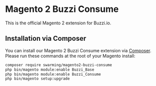 Magento 2 Buzzi Consume
=============================================

This is the official Magento 2 extension for Buzzi.io.

## Installation via Composer

You can install our Magento 2 Buzzi Consume extension via [Composer](http://getcomposer.org/). Please run these commands at the root of your Magento install:
 ```bash
 composer require swarming/magento2-buzzi-consume
 php bin/magento module:enable Buzzi_Base
 php bin/magento module:enable Buzzi_Consume
 php bin/magento setup:upgrade
 ```
